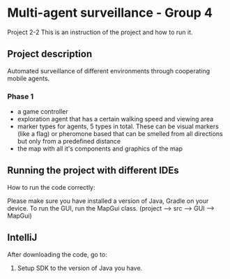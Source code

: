 # Multi-agent surveillance - Group 4
Project 2-2
This is an instruction of the project and how to run it.

## Project description
Automated surveillance of different environments through cooperating mobile agents.
### Phase 1
  - a game controller
  - exploration agent that has a certain walking speed and viewing area
  - marker types for agents, 5 types in total. These can be visual markers (like a flag) or pheromone based that can be smelled from all directions but only from a predefined distance
  - the map with all it's components and graphics of the map

## Running the project with different IDEs
How to run the code correctly:

Please make sure you have installed a version of Java, Gradle on your device.
To run the GUI, run the MapGui class. (project --> src --> GUI --> MapGui)

## IntelliJ
After downloading the code, go to:

1. Setup SDK to the version of Java you have.
